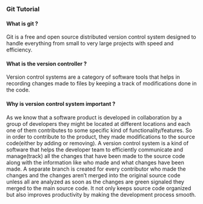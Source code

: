 ### Git Tutorial

#### What is git ?
Git is a free and open source distributed version control system designed to handle everything from small to very large projects with speed and efficiency.

#### What is the version controller ?
Version control systems are a category of software tools that helps in recording changes made to files by keeping a track of modifications done in the code. 

#### Why is version control system important ?
As we know that a software product is developed in collaboration by a group of developers they might be located at different locations and each one of them contributes to some specific kind of functionality/features. So in order to contribute to the product, they made modifications to the source code(either by adding or removing). A version control system is a kind of software that helps the developer team to efficiently communicate and manage(track) all the changes that have been made to the source code along with the information like who made and what changes have been made. A separate branch is created for every contributor who made the changes and the changes aren’t merged into the original source code unless all are analyzed as soon as the changes are green signaled they merged to the main source code. It not only keeps source code organized but also improves productivity by making the development process smooth.
